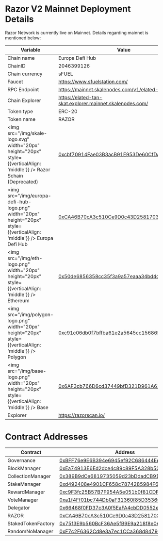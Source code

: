 # Razor V2 Mainnet Deployment Details

Razor Network is currently live on Mainnet. Details regarding mainnet is mentioned below:

| Variable                                                                                                                 | Value                                                                                                                                                            |
| ------------------------------------------------------------------------------------------------------------------------ | ---------------------------------------------------------------------------------------------------------------------------------------------------------------- |
| Chain name                                                                                                               | Europa Defi Hub                                                                                                                                                  |
| ChainID                                                                                                                  | 2046399126                                                                                                                                                       |
| Chain currency                                                                                                           | sFUEL                                                                                                                                                            |
| Faucet                                                                                                                   | https://www.sfuelstation.com/                                                                                                                                    |
| RPC Endpoint                                                                                                             | https://mainnet.skalenodes.com/v1/elated-tan-skat                                                                                                                |
| Chain Explorer                                                                                                           | https://elated-tan-skat.explorer.mainnet.skalenodes.com/                                                                                                         |
| Token type                                                                                                               | ERC-20                                                                                                                                                           |
| Token name                                                                                                               | RAZOR                                                                                                                                                            |
| <img src="/img/skale-logo.svg" width="20px" height="20px" style={{verticalAlign: 'middle'}} /> Razor Schain (Deprecated) | [0xcbf70914Fae03B3acB91E953De60CfDAaCA8145f](https://turbulent-unique-scheat.explorer.mainnet.skalenodes.com/address/0xcbf70914Fae03B3acB91E953De60CfDAaCA8145f) |
| <img src="/img/europa-defi-hub-logo.png" width="20px" height="20px" style={{verticalAlign: 'middle'}} /> Europa Defi Hub | [0xCA46B70cA3c510Ce9D0c43D25817032e2F5354c0](https://elated-tan-skat.explorer.mainnet.skalenodes.com/address/0xCA46B70cA3c510Ce9D0c43D25817032e2F5354c0)         |
| <img src="/img/eth-logo.png" width="20px" height="20px" style={{verticalAlign: 'middle'}} /> Ethereum                    | [0x50de6856358cc35f3a9a57eaaa34bd4cb707d2cd](https://etherscan.io/token/0x50de6856358cc35f3a9a57eaaa34bd4cb707d2cd)                                              |
| <img src="/img/polygon-logo.png" width="20px" height="20px" style={{verticalAlign: 'middle'}} /> Polygon                 | [0xc91c06db0f7bffba61e2a5645cc15686f0a8c828](https://polygonscan.com/address/0xc91c06db0f7bffba61e2a5645cc15686f0a8c828)                                         |
| <img src="/img/base-logo.png" width="20px" height="20px" style={{verticalAlign: 'middle'}} /> Base                       | [0x6AF3cb766D6cd37449bfD321D961A61B0515c1BC](https://basescan.org/address/0x6AF3cb766D6cd37449bfD321D961A61B0515c1BC)                                            |
| Explorer                                                                                                                 | https://razorscan.io/                                                                                                                                            |

# Contract Addresses

| Contract           | Address                                                                                                                                                   |
| ------------------ | --------------------------------------------------------------------------------------------------------------------------------------------------------- |
| Governance         | [0xBFF76e9E6B394e6945ef92C686444Ee4Ed5f1216](https://elated-tan-skat.explorer.mainnet.skalenodes.com/address/0xBFF76e9E6B394e6945ef92C686444Ee4Ed5f1216/) |
| BlockManager       | [0xEa74913E6Ed2dce4c89c89F5A328b507AfD86c0e](https://elated-tan-skat.explorer.mainnet.skalenodes.com/address/0xEa74913E6Ed2dce4c89c89F5A328b507AfD86c0e/) |
| CollectionManager  | [0x389B9dCe6819735059d23bDdadCB91a6d89eFE77](https://elated-tan-skat.explorer.mainnet.skalenodes.com/address/0x389B9dCe6819735059d23bDdadCB91a6d89eFE77/) |
| StakeManager       | [0xd492408e4901CF658c7874285984F6D5Db648D1E](https://elated-tan-skat.explorer.mainnet.skalenodes.com/address/0xd492408e4901CF658c7874285984F6D5Db648D1E/) |
| RewardManager      | [0xc9F3fc25B57B7F954A5e051b0f81CDF7A83dB610](https://elated-tan-skat.explorer.mainnet.skalenodes.com/address/0xc9F3fc25B57B7F954A5e051b0f81CDF7A83dB610/) |
| VoteManager        | [0xa1f4Ff01bc744Db0aF31360f85D35366c7CfBA9F](https://elated-tan-skat.explorer.mainnet.skalenodes.com/address/0xa1f4Ff01bc744Db0aF31360f85D35366c7CfBA9F/) |
| Delegator          | [0x66468f0FD37c3A0f5EaFA4cbDD0552ef9FbE7DAB](https://elated-tan-skat.explorer.mainnet.skalenodes.com/address/0x66468f0FD37c3A0f5EaFA4cbDD0552ef9FbE7DAB/) |
| RAZOR              | [0xCA46B70cA3c510Ce9D0c43D25817032e2F5354c0](https://elated-tan-skat.explorer.mainnet.skalenodes.com/address/0xCA46B70cA3c510Ce9D0c43D25817032e2F5354c0/) |
| StakedTokenFactory | [0x75f3E9b560BcF36Ae5fB9E9a218f8e0AAfa88446](https://elated-tan-skat.explorer.mainnet.skalenodes.com/address/0x75f3E9b560BcF36Ae5fB9E9a218f8e0AAfa88446/) |
| RandomNoManager    | [0xF7c2F6362Cd8e3a7ec1CCa368d84799F7C49A609](https://elated-tan-skat.explorer.mainnet.skalenodes.com/address/0xF7c2F6362Cd8e3a7ec1CCa368d84799F7C49A609/) |
